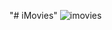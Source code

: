 "# iMovies" 
![imovies](https://github.com/user-attachments/assets/98d89525-78c3-46ab-af04-992029961b57)
